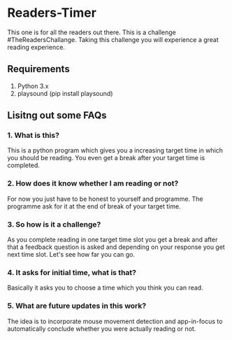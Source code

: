 # Readers-Timer
This one is for all the readers out there. This is a challenge #TheReadersChallange. Taking this challenge you will experience a great reading experience.

## Requirements
1. Python 3.x
2. playsound (pip install playsound)

## Lisitng out some FAQs
### 1. What is this?
This is a python program which gives you a increasing target time in which you should be reading. You even get a break after your target time is completed.

### 2. How does it know whether I am reading or not? 
For now you just have to be honest to yourself and programme. The programme ask for it at the end of break of your target time.

### 3. So how is it a challenge?
As you complete reading in one target time slot you get a break and after that a feedback question is asked and depending on your response you get next time slot. Let's see how far you can go.

### 4. It asks for initial time, what is that?
Basically it asks you to choose a time which you think you can read.

### 5. What are future updates in this work?
The idea is to incorporate mouse movement detection and app-in-focus to automatically conclude whether you were actually reading or not.
